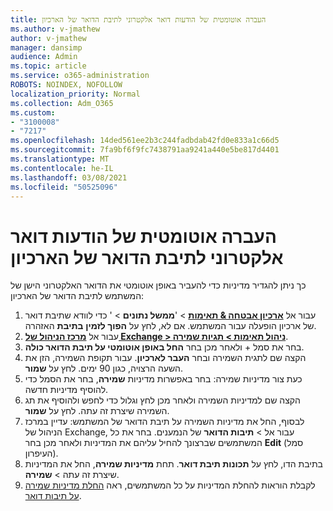 ```yaml
---
title: העברה אוטומטית של הודעות דואר אלקטרוני לתיבת הדואר של הארכיון
ms.author: v-jmathew
author: v-jmathew
manager: dansimp
audience: Admin
ms.topic: article
ms.service: o365-administration
ROBOTS: NOINDEX, NOFOLLOW
localization_priority: Normal
ms.collection: Adm_O365
ms.custom:
- "3100008"
- "7217"
ms.openlocfilehash: 14ded561ee2b3c244fadbdab42fd0e833a1c66d5
ms.sourcegitcommit: 7fa9bf6f9fc7438791aa9241a440e5be817d4401
ms.translationtype: MT
ms.contentlocale: he-IL
ms.lasthandoff: 03/08/2021
ms.locfileid: "50525096"
---
```

# <a name="automatically-move-email-messages-to-the-archive-mailbox"></a>העברה אוטומטית של הודעות דואר אלקטרוני לתיבת הדואר של הארכיון

כך ניתן להגדיר מדיניות כדי להעביר באופן אוטומטי את הדואר האלקטרוני הישן של המשתמש לתיבת הדואר של הארכיון:

1. עבור אל [**ארכיון אבטחה & תאימות**](https://go.microsoft.com/fwlink/p/?linkid=2077143)  >  '**ממשל נתונים**  >   ' כדי לוודא שתיבת דואר של ארכיון הופעלה עבור המשתמש. אם לא, לחץ על **הפוך לזמין** **בתיבת** האזהרה.
2. עבור אל [**מרכז הניהול של Exchange > ניהול תאימות > תגיות שמירה**](https://go.microsoft.com/fwlink/?linkid=2059104).
3. בחר את סמל + ולאחר מכן בחר **החל באופן אוטומטי על תיבת הדואר כולה**.
4. הקצה שם לתגית השמירה ובחר **העבר לארכיון**. עבור תקופת השמירה, הזן את השעה הרצויה, כגון 90 ימים. לחץ על **שמור**.
5. כעת צור מדיניות שמירה: בחר באפשרות מדיניות **שמירה**, בחר את הסמל כדי להוסיף מדיניות חדשה.
6. הקצה שם למדיניות השמירה ולאחר מכן לחץ וגלול כדי לחפש ולהוסיף את תג השמירה שיצרת זה עתה. לחץ על **שמור**.
7. לבסוף, החל את מדיניות השמירה על תיבת הדואר של המשתמש: עדיין במרכז הניהול של Exchange, עבור אל  >  **תיבות הדואר** של הנמענים. בחר את כל המשתמשים שברצונך להחיל עליהם את המדיניות ולאחר מכן בחר **Edit** (סמל העיפרון).
8. בתיבת הדו, לחץ על **תכונות תיבת דואר**. תחת **מדיניות שמירה**, החל את המדיניות שיצרת זה עתה > **שמירה**.
9. לקבלת הוראות להחלת המדיניות על כל המשתמשים, ראה [החלת מדיניות שמירה על תיבות דואר](https://docs.microsoft.com/exchange/security-and-compliance/messaging-records-management/apply-retention-policy).

